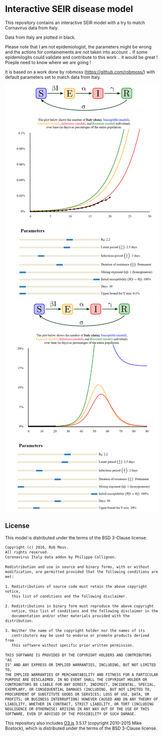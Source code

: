 # Interactive SEIR disease model

This repository contains an interactive SEIR model with a try to match Cornavirus data from Italy.

Data from Italy are plotted in black.

Please note that I am not epidemiologist, the parameters might be wrong and the actions for containements are not taken into account  ..
If some epidemilogits could validate and contribute to this work .. it would be great !
Poeple need to know where we are going !

It is based on a work done by robmoss (https://github.com/robmoss/) 
with default parameters set to match data from Italy.

![alt text](coronavirus.PNG "Coronavirus 1")
![alt text](coronavirus2.PNG "Coronavirus 2")




## License

This model is distributed under the terms of the BSD 3-Clause license:

    Copyright (c) 2016, Rob Moss.  
    All rights reserved.
    Coronavirus Italy data addon by Philippe Collignon.

    Redistribution and use in source and binary forms, with or without
    modification, are permitted provided that the following conditions are
    met:

    1. Redistributions of source code must retain the above copyright notice,
       this list of conditions and the following disclaimer.

    2. Redistributions in binary form must reproduce the above copyright
       notice, this list of conditions and the following disclaimer in the
       documentation and/or other materials provided with the distribution.

    3. Neither the name of the copyright holder nor the names of its
       contributors may be used to endorse or promote products derived from
       this software without specific prior written permission.

    THIS SOFTWARE IS PROVIDED BY THE COPYRIGHT HOLDERS AND CONTRIBUTORS "AS
    IS" AND ANY EXPRESS OR IMPLIED WARRANTIES, INCLUDING, BUT NOT LIMITED TO,
    THE IMPLIED WARRANTIES OF MERCHANTABILITY AND FITNESS FOR A PARTICULAR
    PURPOSE ARE DISCLAIMED. IN NO EVENT SHALL THE COPYRIGHT HOLDER OR
    CONTRIBUTORS BE LIABLE FOR ANY DIRECT, INDIRECT, INCIDENTAL, SPECIAL,
    EXEMPLARY, OR CONSEQUENTIAL DAMAGES (INCLUDING, BUT NOT LIMITED TO,
    PROCUREMENT OF SUBSTITUTE GOODS OR SERVICES; LOSS OF USE, DATA, OR
    PROFITS; OR BUSINESS INTERRUPTION) HOWEVER CAUSED AND ON ANY THEORY OF
    LIABILITY, WHETHER IN CONTRACT, STRICT LIABILITY, OR TORT (INCLUDING
    NEGLIGENCE OR OTHERWISE) ARISING IN ANY WAY OUT OF THE USE OF THIS
    SOFTWARE, EVEN IF ADVISED OF THE POSSIBILITY OF SUCH DAMAGE.

This repository also includes [D3.js](https://d3js.org/) 3.5.17 (copyright
2010-2015 Mike Bostock), which is distributed under the terms of the BSD
3-Clause license.
